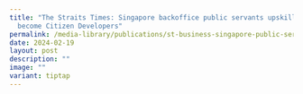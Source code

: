 ```yaml
---
title: "The Straits Times: Singapore backoffice public servants upskill to
  become Citizen Developers"
permalink: /media-library/publications/st-business-singapore-public-servants-upskill-citizen-developers/
date: 2024-02-19
layout: post
description: ""
image: ""
variant: tiptap
---
```

